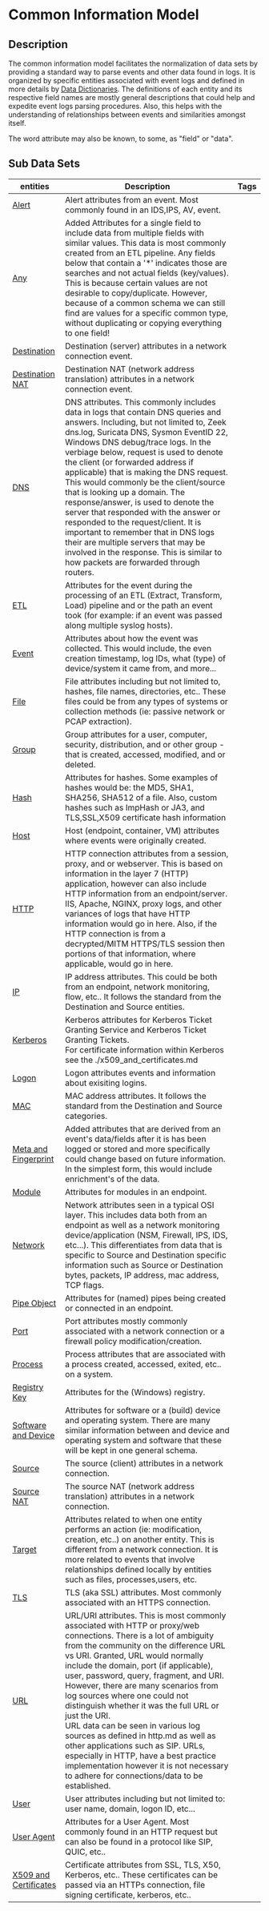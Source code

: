 # Common Information Model

## Description
The common information model facilitates the normalization of data sets by providing a standard way to parse events and other data found in logs. It is organized by specific entities associated with event logs and defined in more details by [Data Dictionaries](../data_dictionaries). The definitions of each entity and its respective field names are mostly general descriptions that could help and expedite event logs parsing procedures. Also, this helps with the understanding of relationships between events and similarities amongst itself.

The word attribute may also be known, to some, as "field" or "data".
## Sub Data Sets
|entities|Description|Tags|
|---|---|---|
|[Alert](entities/alert.md)|Alert attributes from an event. Most commonly found in an IDS,IPS, AV, event.||
|[Any](entities/any.md)|Added Attributes for a single field to include data from multiple fields with similar values.  This data is most commonly created from an ETL pipeline. Any fields below that contain a '*' indicates those are searches and not actual fields (key/values). This is because certain values are not desirable to copy/duplicate. However, because of a common schema we can still find are values for a specific common type, without duplicating or copying everything to one field!||
|[Destination](entities/destination.md)|Destination (server) attributes in a network connection event.||
|[Destination NAT](entities/destination_nat.md)|Destination NAT (network address translation) attributes in a network connection event.||
|[DNS](entities/dns.md)|DNS attributes. This commonly includes data in logs that contain DNS queries and answers. Including, but not limited to, Zeek dns.log, Suricata DNS, Sysmon EventID 22, Windows DNS debug/trace logs. In the verbiage below, request is used to denote the client (or forwarded address if applicable) that is making the DNS request. This would commonly be the client/source that is looking up a domain. The response/answer, is used to denote the server that responded with the answer or responded to the request/client. It is important to remember that in DNS logs their are multiple servers that may be involved in the response. This is similar to how packets are forwarded through routers.||
|[ETL](entities/etl.md)|Attributes for the event during the processing of an ETL (Extract, Transform, Load) pipeline and or the path an event took (for example: if an event was passed along multiple syslog hosts).||
|[Event](entities/event.md)|Attributes about how the event was collected. This would include, the even creation timestamp, log IDs, what (type) of device/system it came from, and more...||
|[File](entities/file.md)|File attributes including but not limited to, hashes, file names, directories, etc.. These files could be from any types of systems or collection methods (ie: passive network or PCAP extraction).||
|[Group](entities/group.md)|Group attributes for a user, computer, security, distribution, and or other group - that is created, accessed, modified, and or deleted.||
|[Hash](entities/hash.md)|Attributes for hashes. Some examples of hashes would be: the MD5, SHA1, SHA256, SHA512 of a file. Also, custom hashes such as ImpHash or JA3, and TLS,SSL,X509 certificate hash information||
|[Host](entities/host.md)|Host (endpoint, container, VM) attributes where events were originally created.||
|[HTTP](entities/http.md)|HTTP connection attributes from a session, proxy, and or webserver. This is based on information in the layer 7 (HTTP) application, however can also include HTTP information from an endpoint/server. IIS, Apache, NGINX, proxy logs, and other variances of logs that have HTTP information would go in here. Also, if the HTTP connection is from a decrypted/MITM HTTPS/TLS session then portions of that information, where applicable, would go in here.||
|[IP](entities/ip.md)|IP address attributes. This could be both from an endpoint, network monitoring, flow, etc.. It follows the standard from the Destination and Source entities.||
|[Kerberos](entities/kerberos.md)|Kerberos attributes for Kerberos Ticket Granting Service and Kerberos Ticket Granting Tickets.<br> For certificate information within Kerberos see the ./x509_and_certificates.md||
|[Logon](entities/logon.md)|Logon attributes events and information about exisiting logins.||
|[MAC](entities/mac.md)|MAC address attributes. It follows the standard from the Destination and Source categories.||
|[Meta and Fingerprint](entities/meta_and_fingerprint.md)|Added attributes that are derived from an event's data/fields after it is has been logged or stored and more specifically could change based on future information. In the simplest form, this would include enrichment's of the data.||
|[Module](entities/module.md)|Attributes for modules in an endpoint.||
|[Network](entities/network.md)|Network attributes seen in a typical OSI layer. This includes data both from an endpoint as well as a network monitoring device/application (NSM, Firewall, IPS, IDS, etc...). This differentiates from data that is specific to Source and Destination specific information such as Source or Destination bytes, packets, IP address, mac address, TCP flags.||
|[Pipe Object](entities/pipe.md)|Attributes for (named) pipes being created or connected in an endpoint.||
|[Port](entities/port.md)|Port attributes mostly commonly associated with a network connection or a firewall policy modification/creation.||
|[Process](entities/process.md)|Process attributes that are associated with a process created, accessed, exited, etc.. on a system.||
|[Registry Key](entities/registry.md)|Attributes for the (Windows) registry.||
|[Software and Device](entities/software_and_device.md)|Attributes for software or a (build) device and operating system. There are many similar information between and device and operating system and software that these will be kept in one general schema.||
|[Source](entities/source.md)|The source (client) attributes in a network connection.||
|[Source NAT](entities/source_nat.md)|The source NAT (network address translation) attributes in a network connection.||
|[Target](entities/target.md)|Attributes related to when one entity performs an action (ie: modification, creation, etc..) on another entity. This is different from a network connection. It is more related to events that involve relationships defined locally by entities such as files, processes,users, etc.||
|[TLS](entities/tls.md)|TLS (aka SSL) attributes. Most commonly associated with an HTTPS connection.||
|[URL](entities/url.md)|URL/URI attributes. This is most commonly associated with HTTP or proxy/web connections. There is a lot of ambiguity from the community on the difference URL vs URI. Granted, URL would normally include the domain, port (if applicable), user, password, query, fragment, and URI. However, there are many scenarios from log sources where one could not distinguish whether it was the full URL or just the URI.<br> URL data can be seen in various log sources as defined in http.md as well as other applications such as SIP. URLs, especially in HTTP, have a best practice implementation however it is not necessary to adhere for connections/data to be established.||
|[User](entities/user.md)|User attributes including but not limited to: user name, domain, logon ID, etc...||
|[User Agent](entities/user_agent.md)|Attributes for a User Agent. Most commonly found in an HTTP request but can also be found in a protocol like SIP, QUIC, etc..||
|[X509 and Certificates](entities/x509_and_certificates.md)|Certificate attributes from SSL, TLS, X50, Kerberos, etc.. These certificates can be passed via an HTTPs connection, file signing certificate, kerberos, etc..||
